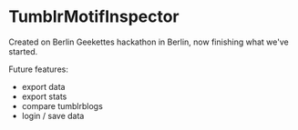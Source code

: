 TumblrMotifInspector
====================
Created on Berlin Geekettes hackathon in Berlin, now finishing what we've started.

Future features:
- export data
- export stats
- compare tumblrblogs
- login / save data

